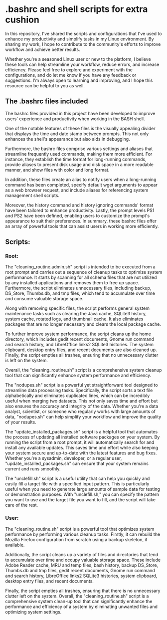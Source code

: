 # .bashrc and shell scripts for extra cushion
In this repository, I've shared the scripts and configurations that I've used to enhance my productivity and simplify tasks in my Linux environment. By sharing my work, I hope to contribute to the community's efforts to improve workflow and achieve better results.

Whether you're a seasoned Linux user or new to the platform, I believe these tools can help streamline your workflow, reduce errors, and increase efficiency. Please feel free to explore and experiment with the configurations, and do let me know if you have any feedback or suggestions. I'm always open to learning and improving, and I hope this resource can be helpful to you as well.

## The .bashrc files included
The bashrc files provided in this project have been developed to improve users' experience and productivity when working in the BASH shell.

One of the notable features of these files is the visually appealing divider that displays the time and date stamp between prompts. This not only enhances the shell's appearance but also aids in debugging.

Furthermore, the bashrc files comprise various settings and aliases that streamline frequently used commands, making them more efficient. For instance, they establish the time format for long-running commands, provide aliases to present disk usage and disk space in a more readable manner, and show files with color and long format.

In addition, these files create an alias to notify users when a long-running command has been completed, specify default wget arguments to appear as a web browser request, and include aliases for referencing system management shell scripts.

Moreover, the history command and history ignoring commands' format have been tailored to enhance productivity. Lastly, the prompt levels PS1 and PS2 have been defined, enabling users to customize the prompt's appearance to suit their preferences. In summary, these bashrc files offer an array of powerful tools that can assist users in working more efficiently.

## Scripts:

### Root:
The "cleaning_routine.admin.sh" script is intended to be executed from a root prompt and carries out a sequence of cleanup tasks to optimize system performance. It starts by scanning for all schema files that are not utilized by any installed applications and removes them to free up space. Furthermore, the script eliminates unnecessary files, including backup, DS_Store, Thumbs.db, and tmp files, which tend to accumulate over time and consume valuable storage space.

Along with removing specific files, the script performs general system maintenance tasks such as clearing the Java cache, SQLite3 history, system cache, rotated logs, and thumbnail cache. It also eliminates packages that are no longer necessary and clears the local package cache.

To further improve system performance, the script cleans up the home directory, which includes gedit recent documents, Gnome run command and search history, and LibreOffice links2 SQLite3 histories. The system clipboard, desktop entry files, and recent documents are also cleaned up. Finally, the script empties all trashes, ensuring that no unnecessary clutter is left on the system.

Overall, the "cleaning_routine.sh" script is a comprehensive system cleanup tool that can significantly enhance system performance and efficiency.

The "nodupes.sh" script is a powerful yet straightforward tool designed to streamline data processing tasks. Specifically, the script sorts a text file alphabetically and eliminates duplicated lines, which can be incredibly useful when merging two datasets. This not only saves time and effort but also ensures the accuracy and integrity of the data. Whether you're a data analyst, scientist, or someone who regularly works with large amounts of data, "nodupes.sh" can help simplify your workflow and improve the quality of your results.

The "update_installed_packages.sh" script is a helpful tool that automates the process of updating all installed software packages on your system. By running the script from a root prompt, it will automatically search for and install any available updates. This saves time and effort while also keeping your system secure and up-to-date with the latest features and bug fixes. Whether you're a sysadmin, developer, or a regular user, "update_installed_packages.sh" can ensure that your system remains current and runs smoothly.

The "unclefill.sh" script is a useful utility that can help you quickly and easily fill a target file with a specified input pattern. This is particularly useful when you need to generate large amounts of sample data for testing or demonstration purposes. With "unclefill.sh," you can specify the pattern you want to use and the target file you want to fill, and the script will take care of the rest.

### User:
The "cleaning_routine.sh" script is a powerful tool that optimizes system performance by performing various cleanup tasks. Firstly, it can rebuild the Mozilla Firefox configuration from scratch using a backup skeleton, if available.

Additionally, the script cleans up a variety of files and directories that tend to accumulate over time and occupy valuable storage space. These include Adobe Reader cache, MRU and temp files, bash history, backup DS_Store, Thumbs.db and tmp files, gedit recent documents, Gnome run command and search history, LibreOffice links2 SQLite3 histories, system clipboard, desktop entry files, and recent documents.

Finally, the script empties all trashes, ensuring that there is no unnecessary clutter left on the system. Overall, the "cleaning_routine.sh" script is a comprehensive system clean-up tool that can significantly enhance the performance and efficiency of a system by eliminating unwanted files and optimizing system settings.
